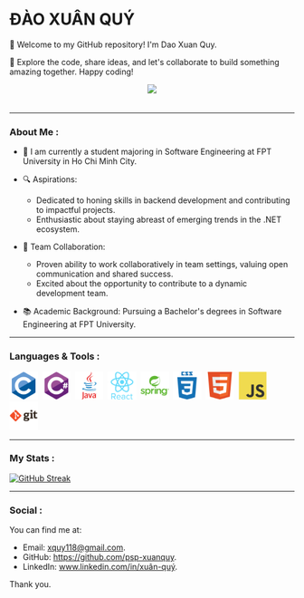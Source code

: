 # ĐÀO XUÂN QUÝ

👋 Welcome to my GitHub repository! I'm Dao Xuan Quy.

🚀 Explore the code, share ideas, and let's collaborate to build something amazing together. Happy coding!

<div align="center">
  <div id="header" align="center">
    <img src="https://media.giphy.com/media/M9gbBd9nbDrOTu1Mqx/giphy.gif" width="150"/>
  </div>

 

  <div align="center">
    <img src="https://komarev.com/ghpvc/?username=psp-xuanquy&style=flat-square&color=blue" alt=""/>
  </div>
</div>

---

### About Me :
- 🔭 I am currently a student majoring in Software Engineering at FPT University in Ho Chi Minh City.

- 🔍 Aspirations:
  + Dedicated to honing skills in backend development and contributing to impactful projects.
  + Enthusiastic about staying abreast of emerging trends in the .NET ecosystem.

- 👥 Team Collaboration:
  + Proven ability to work collaboratively in team settings, valuing open communication and shared success.
  + Excited about the opportunity to contribute to a dynamic development team.
    
- 📚 Academic Background: Pursuing a Bachelor's degrees in Software Engineering at FPT University.

---

### Languages & Tools :
<div>
  <img src="https://github.com/devicons/devicon/blob/master/icons/c/c-original.svg" title="C" alt="C" width="50" height="50"/>&nbsp;
  <img src="https://github.com/devicons/devicon/blob/master/icons/csharp/csharp-original.svg" title="C#" alt="C#" width="50" height="50"/>&nbsp;
  <img src="https://github.com/devicons/devicon/blob/master/icons/java/java-original-wordmark.svg" title="Java" alt="Java" width="50" height="50"/>&nbsp;
  <img src="https://github.com/devicons/devicon/blob/master/icons/react/react-original-wordmark.svg" title="React" alt="React" width="50" height="50"/>&nbsp;
  <img src="https://github.com/devicons/devicon/blob/master/icons/spring/spring-original-wordmark.svg" title="Spring" alt="Spring" width="50" height="50"/>&nbsp;
  <img src="https://github.com/devicons/devicon/blob/master/icons/css3/css3-plain-wordmark.svg"  title="CSS3" alt="CSS" width="50" height="50"/>&nbsp;
  <img src="https://github.com/devicons/devicon/blob/master/icons/html5/html5-original.svg" title="HTML5" alt="HTML" width="50" height="50"/>&nbsp;
  <img src="https://github.com/devicons/devicon/blob/master/icons/javascript/javascript-original.svg" title="JavaScript" alt="JavaScript" width="50" height="50"/>&nbsp;
  <img src="https://github.com/devicons/devicon/blob/master/icons/git/git-original-wordmark.svg" title="Git" **alt="Git" width="50" height="50"/>
</div>

---

### My Stats :
[![GitHub Streak](http://github-readme-streak-stats.herokuapp.com?user=psp-xuanquy&theme=dark&background=000000)](https://git.io/streak-stats)

---

### Social :
You can find me at:
- Email: xquy118@gmail.com.
- GitHub: https://github.com/psp-xuanquy.
- LinkedIn: www.linkedin.com/in/xuân-quý.

Thank you.



<!--
**psp-xuanquy/psp-xuanquy** is a ✨ _special_ ✨ repository because its `README.md` (this file) appears on your GitHub profile.

Here are some ideas to get you started:

- 🔭 I’m currently working on ...
- 🌱 I’m currently learning ...
- 👯 I’m looking to collaborate on ...
- 🤔 I’m looking for help with ...
- 💬 Ask me about ...
- 📫 How to reach me: ...
- 😄 Pronouns: ...
- ⚡ Fun fact: ...
-->
